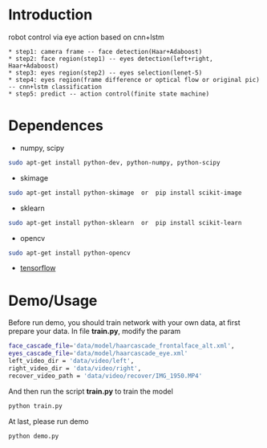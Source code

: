 # Introduction

robot control via eye action based on cnn+lstm
```
* step1: camera frame -- face detection(Haar+Adaboost)
* step2: face region(step1) -- eyes detection(left+right, Haar+Adaboost)
* step3: eyes region(step2) -- eyes selection(lenet-5)
* step4: eyes region(frame difference or optical flow or original pic) -- cnn+lstm classification
* step5: predict -- action control(finite state machine)
```
 
# Dependences
* numpy, scipy
```bash
sudo apt-get install python-dev, python-numpy, python-scipy
```
* skimage
```bash
sudo apt-get install python-skimage  or  pip install scikit-image
```
* sklearn
```bash
sudo apt-get install python-sklearn  or  pip install scikit-learn
```
* opencv
```bash
sudo apt-get install python-opencv
```
* [tensorflow](https://www.tensorflow.org/install/)


# Demo/Usage

Before run demo, you should train network with your own data, at first prepare your data. In file __train.py__, modify the param
```bash
face_cascade_file='data/model/haarcascade_frontalface_alt.xml',
eyes_cascade_file='data/model/haarcascade_eye.xml'
left_video_dir = 'data/video/left',
right_video_dir = 'data/video/right',
recover_video_path = 'data/video/recover/IMG_1950.MP4'
```
And then run the script __train.py__ to train the model
```bash
python train.py
```
At last, please run demo
```bash
python demo.py
```
